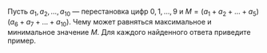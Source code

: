 Пусть ${{a}_{1}},{{a}_{2}},\ldots ,{{a}_{10}}$ — перестановка цифр $0,1,\ldots ,9$ и $M=\left( {{a}_{1}}+{{a}_{2}}+\ldots +{{a}_{5}} \right)\left( {{a}_{6}}+{{a}_{7}}+\ldots +{{a}_{10}} \right)$. Чему может равняться максимальное и минимальное значение $M$. Для каждого найденного ответа приведите пример.